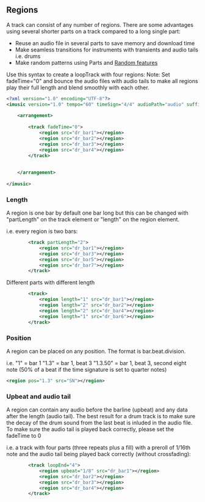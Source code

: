 ## Regions

A track can consist of any number of regions. There are some advantages using several shorter parts on a track compared to a long single part:

* Reuse an audio file in several parts to save memory and download time
* Make seamless transitions for instruments with transients and audio tails i.e. drums
* Make random patterns using Parts and [Random features](random.md)

Use this syntax to create a loopTrack with four regions:
Note: Set fadeTime="0" and bounce the audio files with audio tails to make all regions play their full length and blend smoothly with each other. 

```XML
<?xml version="1.0" encoding="UTF-8"?>
<imusic version="1.0" tempo="60" timeSign="4/4" audioPath="audio" suffix="mp3" loopLength="4">
	
	<arrangement>
		
		<track fadeTime="0">
			<region src="dr_bar1"></region>
			<region src="dr_bar2"></region>
			<region src="dr_bar3"></region>
			<region src="dr_bar4"></region>
		</track>
		
		
	</arrangement>
	
</imusic>
```

### Length
A region is one bar by default one bar long but this can be changed with "partLength" on the track element or "length" on the region element.

i.e. every region is two bars:
```XML
		<track partLength="2">
			<region src="dr_bar1"></region>
			<region src="dr_bar3"></region>
			<region src="dr_bar5"></region>
			<region src="dr_bar7"></region>
		</track>
```


Different parts with different length
```XML
		<track>
			<region length="1" src="dr_bar1"></region>
			<region length="2" src="dr_bar2"></region>
			<region length="2" src="dr_bar4"></region>
			<region length="1" src="dr_bar6"></region>
		</track>
```

### Position
A region can be placed on any position. The format is bar.beat.division.

i.e. 
"1" = bar 1
"1.3" = bar 1, beat 3
"1.3.50" = bar 1, beat 3, second eight note (50% of a beat if the time signature is set to quarter notes)

```XML
<region pos="1.3" src="SN"></region>
```


### Upbeat and audio tail
A region can contain any audio before the barline (upbeat) and any data after the length (audio tail). The best result for a drum track is to make sure the decay of the drum sound from the last beat is inluded in the audio file.
To make sure the audio tail is played back correctly, please set the fadeTime to 0

i.e. a track with four parts (three repeats plus a fill) with a preroll of 1/16th note and the audio tail being played back correctly (without crossfading):

```XML
		<track loopEnd="4">
			<region upbeat="1/8" src="dr_bar1"></region>
			<region src="dr_bar2"></region>
			<region src="dr_bar3"></region>
			<region src="dr_bar4"></region>
		</track>
```


